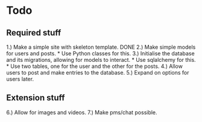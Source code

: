 # Todo

## Required stuff
1.) Make a simple site with skeleton template. DONE
2.) Make simple models for users and posts.
    * Use Python classes for this.
3.) Initialise the database and its migrations, allowing for models to interact.
    * Use sqlalchemy for this.
    * Use two tables, one for the user and the other for the posts.
4.) Allow users to post and make entries to the database.
5.) Expand on options for users later.

## Extension stuff
6.) Allow for images and videos.
7.) Make pms/chat possible.
